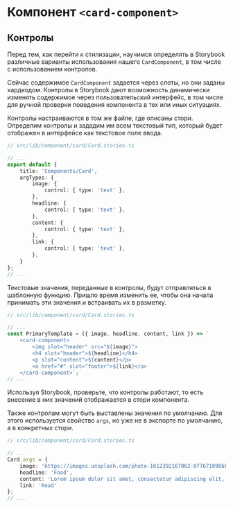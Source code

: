 # Компонент `<card-component>`

## Контролы

Перед тем, как перейти к стилизации, научимся определять в Storybook различные варианты использования нашего `CardComponent`, в том числе с использованием контролов.

Сейчас содержимое `CardComponent` задается через слоты, но они заданы хардкодом. Контролы в Storybook дают возможность динамически изменять содержимое через пользовательский интерфейс, в том числе для ручной проверки поведения компонента в тех или иных ситуациях.

Контролы настраиваются в том же файле, где описаны стори. Определим контролы и зададим им всем текстовый тип, который будет отображен в интерфейсе как текстовое поле ввода.

```ts
// src/lib/component/card/Card.stories.ts

// ...
export default {
    title: 'Components/Card',
    argTypes: {
        image: {
            control: { type: 'text' },
        },
        headline: {
            control: { type: 'text' },
        },
        content: {
            control: { type: 'text' },
        },
        link: {
            control: { type: 'text' },
        },
    }
};
// ...
```

Текстовые значения, переданные в контролы, будут отправляться в шаблонную функцию. Пришло время изменить ее, чтобы она начала принимать эти значения и встраивать их в разметку.

```ts
// src/lib/component/card/Card.stories.ts

// ...
const PrimaryTemplate = ({ image, headline, content, link }) => `
    <card-component>
        <img slot="header" src="${image}">
        <h4 slot="header">${headline}</h4>
        <p slot="content">${content}</p>
        <a href="#" slot="footer">${link}</a>
    </card-component>`;
// ...
```

Используя Storybook, проверьте, что контролы работают, то есть внесение в них значений отображается в стори компонента.

Также контролам могут быть выставлены значения по умолчанию. Для этого используется свойство `args`, но уже не в экспорте по умолчанию, а в конкретных стори.

```ts
// src/lib/component/card/Card.stories.ts

// ...
Card.args = {
    image: 'https://images.unsplash.com/photo-1612392167062-8f76710986ba?ixid=MnwxMjA3fDF8MHxwaG90by1wYWdlfHx8fGVufDB8fHx8&ixlib=rb-1.2.1&auto=format&fit=crop&w=1350&q=80',
    headline: 'Food',
    content: 'Lorem ipsum dolor sit amet, consectetur adipiscing elit, sed do eiusmod tempor incididunt ut labore et dolore magna aliqua. Ut enim ad minim veniam, quis nostr ud exercitation ullamco laboris nisi ut aliquip ex ea comamodo consequat.',
    link: 'Read'
};
// ...
```

